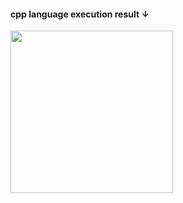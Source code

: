 <h4>cpp language execution result ↓</h4>
<div>
<img width="260" src=https://user-images.githubusercontent.com/71743128/152669613-eac31435-b60e-4116-8f4c-650a6310f24c.png></img>
</div>
